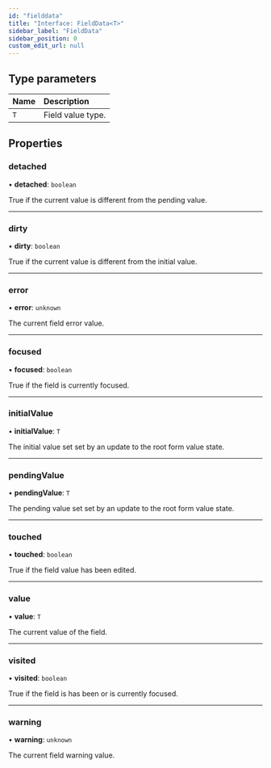 ```yaml
---
id: "fielddata"
title: "Interface: FieldData<T>"
sidebar_label: "FieldData"
sidebar_position: 0
custom_edit_url: null
---
```


## Type parameters

| Name | Description |
| :------ | :------ |
| `T` | Field value type. |

## Properties

### detached

• **detached**: `boolean`

True if the current value is different from the pending value.

___

### dirty

• **dirty**: `boolean`

True if the current value is different from the initial value.

___

### error

• **error**: `unknown`

The current field error value.

___

### focused

• **focused**: `boolean`

True if the field is currently focused.

___

### initialValue

• **initialValue**: `T`

The initial value set set by an update to the root form value state.

___

### pendingValue

• **pendingValue**: `T`

The pending value set set by an update to the root form value state.

___

### touched

• **touched**: `boolean`

True if the field value has been edited.

___

### value

• **value**: `T`

The current value of the field.

___

### visited

• **visited**: `boolean`

True if the field is has been or is currently focused.

___

### warning

• **warning**: `unknown`

The current field warning value.

